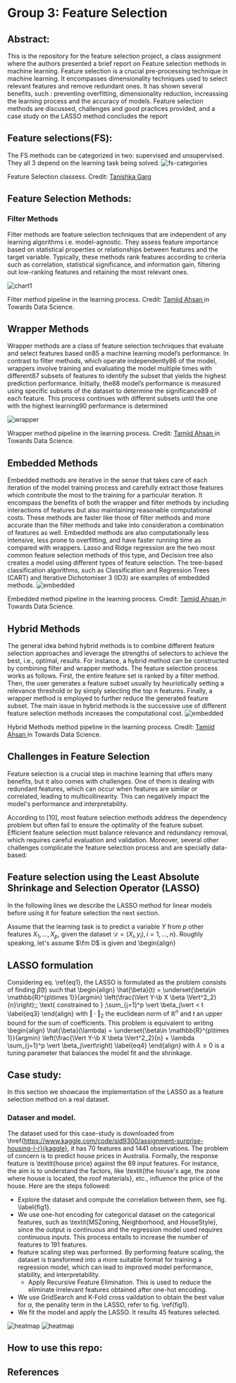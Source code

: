 # Group 3: Feature Selection

## Abstract:
This is the repository for the feature selection project, a class assignment where the authors presented a brief report on Feature selection methods in machine learning.  Feature selection is  a crucial pre-processing technique in machine learning. It encompasses dimensionality techniques  used to select relevant features and remove redundant ones. It has shown several benefits, such : preventing overfitting, dimensionality reduction, increassing the learning process and the accuracy of models. Feature selection methods are discussed, challenges and good practices provided, and a case study on the LASSO method concludes the report


## Feature selections(FS):
The FS methods can be categorized in two: supervised and unsupervised. They all 3 depend on the learning task being solved.
<img src="Screenshot 2024-06-02 at 17.36.10.png" alt = "fs-categories">
<p> Feature Selection classess. Credit: <a href="https://i0.wp.com/blog.knoldus.com/wp-content/uploads/2022/02/feature-selection-techniques-in-machine-learning2.png?resize=550%2C367&ssl=1">Tanishka Garg  </a></p>


## Feature Selection Methods:

### Filter Methods
Filter methods are feature selection techniques that are independent of any learning algorithms
i.e. model-agnostic. They assess feature importance based on statistical properties or relationships
between features and the target variable. Typically, these methods rank features according to criteria
such as correlation, statistical significance, and information gain, filtering out low-ranking features
and retaining the most relevant ones. 

<img src="1_MO2JGos1gZnyfQueFrzzsw.png" alt="chart1">
<p> Filter method pipeline in the learning process. Credit: <a href="https://towardsdatascience.com/beginners-guide-for-feature-selection-by-a-beginner-cd2158c5c36a">Tamjid Ahsan </a> in Towards Data Science. <p>

## Wrapper Methods
Wrapper methods are a class of feature selection techniques that evaluate and select features based on85
a machine learning model’s performance. In contrast to filter methods, which operate independently86
of the model, wrappers involve training and evaluating the model multiple times with different87
subsets of features to identify the subset that yields the highest prediction performance. Initially, the88
model’s performance is measured using specific subsets of the dataset to determine the significance89
of each feature. This process continues with different subsets until the one with the highest learning90
performance is determined

<img src="1_8Q2Qh2E-g7dRcHwb50l1Rg.webp" alt = "wrapper">
<p> Wrapper method pipeline in the learning process. Credit: <a href="https://towardsdatascience.com/beginners-guide-for-feature-selection-by-a-beginner-cd2158c5c36a">Tamjid Ahsan </a> in Towards Data Science. <p>

## Embedded Methods
 Embedded methods are iterative in the sense that takes care of each iteration of the model training process and carefully extract those features which contribute the most to the training for a particular iteration. It encompass the benefits of both the wrapper and filter methods by including interactions of features but also maintaining reasonable computational costs. These methods are faster like those of filter methods and more accurate than the filter methods and take into consideration a combination of features as well. Embedded methods are  also computationally less intensive, less prone to overfitting, and have faster running time as compared with wrappers. Lasso and Ridge regression are the two most common feature selection methods of this type, and Decision tree also creates a model using different types of feature selection. The tree-based classification algorithms, such as Classification and Regression Trees (CART) and Iterative Dichotomiser 3 (ID3) are examples of embedded methods.
 <img src="1_wHpQhfv2J9IcabwujU9ytg.webp" alt="embedded">
 <p> Embedded method pipeline in the learning process. Credit: <a href="https://towardsdatascience.com/beginners-guide-for-feature-selection-by-a-beginner-cd2158c5c36a">Tamjid Ahsan </a> in Towards Data Science. <p>


 ## Hybrid Methods
The general idea behind hybrid methods is to combine different feature selection approaches and leverage the strengths of selectors to achieve the best, i.e., optimal, results. For instance, a hybrid method can be constructed by combining filter and wrapper methods. The feature selection process works as follows. First, the entire feature set is ranked by a filter method. Then, the user generates a feature subset usually by heuristically setting a relevance threshold or by simply selecting the top n features. Finally, a wrapper method is employed to further reduce the generated feature subset. The main issue in hybrid methods is the successive use of different feature selection methods increases the computational cost.
 <img src="1_YcQmBq1Ct61-tnengNuvrQ.webp" alt="embedded">
 <p>  Hybrid Methods method pipeline in the learning process. Credit: <a href="https://towardsdatascience.com/beginners-guide-for-feature-selection-by-a-beginner-cd2158c5c36a">Tamjid Ahsan </a> in Towards Data Science. <p>



## Challenges in Feature Selection
Feature selection is a crucial step in machine learning that offers many benefits, but it also comes with challenges. One of them is dealing with redundant features, which can occur when features are similar or correlated, leading to multicollinearity. This can negatively impact the model's performance and interpretability.

According to [10], most feature selection methods address the dependency problem but often fail to ensure the optimality of the feature subset. Efficient feature selection must balance relevance and redundancy removal, which requires careful evaluation and validation.
Moreover, several other challenges complicate the feature selection process and are specially data-based:




## Feature selection using the Least Absolute Shrinkage and Selection Operator (LASSO)
In the following lines we describe the LASSO method for linear models before using it for feature selection the next section.

Assume that the learning task is to predict a variable $Y$ from $p$ other features $X_1, \ldots, X_p$, given the dataset $\mathcal{D}=(X_i, y_i), i=1, \ldots, n\}$. Roughly speaking, let's assume $\fm D$ is given and 
\begin{align}

## LASSO formulation
Considering eq. \ref{eq1}, the LASSO is formulated as the problem consists of finding $\hat{\beta}(t)$ such that
\begin{align}
    \hat{\beta}(t) = \underset{\beta\in \mathbb{R}^{p\times 1}}{argmin} \left(\frac{\Vert Y-\b X \beta \Vert^2_2}{n}\right)\;\; \text{ constrained to } \;\sum_{j=1}^p \vert \beta_j\vert < t \label{eq3}
\end{align}
with $\Vert \cdot \Vert_2$ the euclidean norm of $\mathbb{R}^n$ and $t$ an upper bound for the sum of coefficients. This problem is equivalent to writing
\begin{align}
    \hat{\beta}(\lambda) = \underset{\beta\in \mathbb{R}^{p\times 1}}{argmin} \left(\frac{\Vert Y-\b X \beta \Vert^2_2}{n} + \lambda \sum_{j=1}^p \vert \beta_j\vert\right) \label{eq4}
\end{align}
with $\lambda \geq 0$ is a tuning parameter that balances the model fit and the shrinkage.

## Case study:
In this section we showcase the implementation of the LASSO as a feature selection method  on a real dataset.  
### Dataser and model.
The dataset used for this case-study is downloaded from \href{https://www.kaggle.com/code/sid9300/assignment-surprise-housing-l-r}{kaggle}, it has $70$ features and 1441 observations.  The problem of concern is to predict house prices in Australia. Formally, the response feature is \textit{house price} against the $69$ input features. For instance, the aim is to understand the factors, like \textit{the house's age, the zone where house is located, the roof materials}, etc., influence the price of the house.  Here are the steps followed:
 - Explore the dataset and compute the correlation between them, see fig. \label{fig1}.
- We use one-hot encoding for categorical dataset on the categorical features, such as \textit{MSZoning, Neighborhood, and HouseStyle}, since the output is continuous and  the regression model used requires continuous inputs.  This process entails to increase the number of features to $191$ features.
- feature scaling step was performed. By performing feature scaling, the dataset is transformed into a more suitable format for training a regression model, which can lead to improved model performance, stability, and interpretability.
  - Apply Recursive Feature Elimination.  This is used to reduce the eliminate irrelevant features obtained after one-hot encoding.
- We use  GridSearch and K-Fold cross vaildation to obtain the best value for $\alpha$, the penality term in the LASSO, refer to fig. \ref{fig1}.
-  We fit the model and apply the LASSO. It results $45$ features selected. 


<img src ="heat-2.png" alt = "heatmap">

<img src ="Hyperparameter scores.png" alt = "heatmap">


## How to use this repo:



## References




